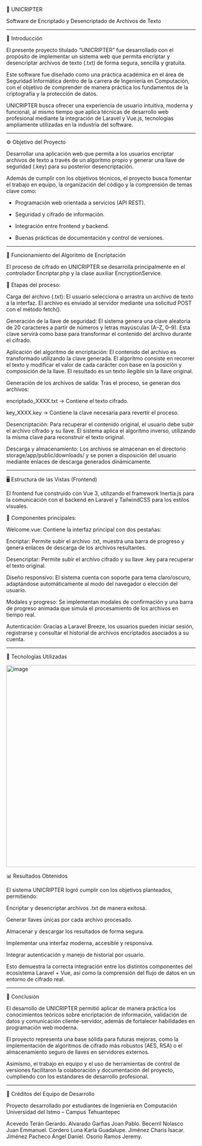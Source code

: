 🧩 UNICRIPTER

Software de Encriptado y Desencriptado de Archivos de Texto

-------------------------------------------------------------

📖 Introducción

El presente proyecto titulado “UNICRIPTER” fue desarrollado con el propósito de implementar un sistema web que permita encriptar y desencriptar archivos de texto (.txt) de forma segura, sencilla y gratuita.

Este software fue diseñado como una práctica académica en el área de Seguridad Informática dentro de la carrera de Ingeniería en Computación, con el objetivo de comprender de manera práctica los fundamentos de la criptografía y la protección de datos.

UNICRIPTER busca ofrecer una experiencia de usuario intuitiva, moderna y funcional, al mismo tiempo que aplica técnicas de desarrollo web profesional mediante la integración de Laravel y Vue.js, tecnologías ampliamente utilizadas en la industria del software.

-------------------------------------------------------------

⚙️ Objetivo del Proyecto

Desarrollar una aplicación web que permita a los usuarios encriptar archivos de texto a través de un algoritmo propio y generar una llave de seguridad (.key) para su posterior desencriptación.

Además de cumplir con los objetivos técnicos, el proyecto busca fomentar el trabajo en equipo, la organización del código y la comprensión de temas clave como:

+ Programación web orientada a servicios (API REST).

+ Seguridad y cifrado de información.

+ Integración entre frontend y backend.

+ Buenas prácticas de documentación y control de versiones.
  
-------------------------------------------------------------

🧠 Funcionamiento del Algoritmo de Encriptación

El proceso de cifrado en UNICRIPTER se desarrolla principalmente en el controlador Encriptar.php y la clase auxiliar EncryptionService.

🔹 Etapas del proceso:

Carga del archivo (.txt):
El usuario selecciona o arrastra un archivo de texto a la interfaz.
El archivo es enviado al servidor mediante una solicitud POST con el método fetch().

Generación de la llave de seguridad:
El sistema genera una clave aleatoria de 20 caracteres a partir de números y letras mayúsculas (A–Z, 0–9).
Esta clave servirá como base para transformar el contenido del archivo durante el cifrado.

Aplicación del algoritmo de encriptación:
El contenido del archivo es transformado utilizando la clave generada.
El algoritmo consiste en recorrer el texto y modificar el valor de cada carácter con base en la posición y composición de la llave.
El resultado es un texto ilegible sin la llave original.

Generación de los archivos de salida:
Tras el proceso, se generan dos archivos:

encriptado_XXXX.txt → Contiene el texto cifrado.

key_XXXX.key → Contiene la clave necesaria para revertir el proceso.

Desencriptación:
Para recuperar el contenido original, el usuario debe subir el archivo cifrado y su llave.
El sistema aplica el algoritmo inverso, utilizando la misma clave para reconstruir el texto original.

Descarga y almacenamiento:
Los archivos se almacenan en el directorio storage/app/public/downloads/ y se ponen a disposición del usuario mediante enlaces de descarga generados dinámicamente.

-------------------------------------------------------------

🖥️ Estructura de las Vistas (Frontend)

El frontend fue construido con Vue 3, utilizando el framework Inertia.js para la comunicación con el backend en Laravel y TailwindCSS para los estilos visuales.

🔹 Componentes principales:

Welcome.vue:
Contiene la interfaz principal con dos pestañas:

Encriptar: Permite subir el archivo .txt, muestra una barra de progreso y genera enlaces de descarga de los archivos resultantes.

Desencriptar: Permite subir el archivo cifrado y su llave .key para recuperar el texto original.

Diseño responsivo:
El sistema cuenta con soporte para tema claro/oscuro, adaptándose automáticamente al modo del navegador o elección del usuario.

Modales y progreso:
Se implementan modales de confirmación y una barra de progreso animada que simula el procesamiento de los archivos en tiempo real.

Autenticación:
Gracias a Laravel Breeze, los usuarios pueden iniciar sesión, registrarse y consultar el historial de archivos encriptados asociados a su cuenta.

-------------------------------------------------------------

🧩 Tecnologías Utilizadas

<img width="1001" height="536" alt="image" src="https://github.com/user-attachments/assets/8a6ecb54-51cd-4a90-803a-2b0af6a9311b" />

📊 Resultados Obtenidos

El sistema UNICRIPTER logró cumplir con los objetivos planteados, permitiendo:

Encriptar y desencriptar archivos .txt de manera exitosa.

Generar llaves únicas por cada archivo procesado.

Almacenar y descargar los resultados de forma segura.

Implementar una interfaz moderna, accesible y responsiva.

Integrar autenticación y manejo de historial por usuario.

Esto demuestra la correcta integración entre los distintos componentes del ecosistema Laravel + Vue, así como la comprensión del flujo de datos en un entorno de cifrado real.

-------------------------------------------------------------

🧾 Conclusión

El desarrollo de UNICRIPTER permitió aplicar de manera práctica los conocimientos teóricos sobre encriptación de información, validación de datos y comunicación cliente-servidor, además de fortalecer habilidades en programación web moderna.

El proyecto representa una base sólida para futuras mejoras, como la implementación de algoritmos de cifrado más robustos (AES, RSA) o el almacenamiento seguro de llaves en servidores externos.

Asimismo, el trabajo en equipo y el uso de herramientas de control de versiones facilitaron la colaboración y documentación del proyecto, cumpliendo con los estándares de desarrollo profesional.

-------------------------------------------------------------

👥 Créditos del Equipo de Desarrollo

Proyecto desarrollado por estudiantes de Ingeniería en Computación
Universidad del Istmo – Campus Tehuantepec

Acevedo Terán Gerardo.
Alvarado Garfias Joan Pablo. 
Becerril Nolasco Juan Emmanuel.
Cordero Luna Karla Guadalupe.
Jiménez Charis Isacar.
Jiménez Pacheco Ángel Daniel.
Osorio Ramos Jeremy.
